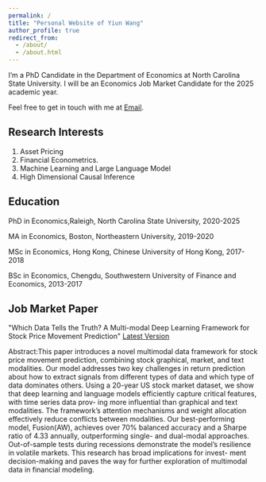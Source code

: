 ```yaml
---
permalink: /
title: "Personal Website of Yiun Wang"
author_profile: true
redirect_from: 
  - /about/
  - /about.html
---
```


I’m a PhD Candidate in the Department of Economics at North Carolina State University. I will be an Economics Job Market Candidate for the 2025 academic year.

Feel free to get in touch with me at [Email](mailto:ywang323@ncsu.edu).

Research Interests
------
1. Asset Pricing
2. Financial Econometrics. 
3. Machine Learning and Large Language Model
4. High Dimensional Causal Inference

Education
------
PhD in Economics,Raleigh, North Carolina State University, 2020-2025

MA in Economics, Boston, Northeastern University, 2019-2020

MSc in Economics, Hong Kong, Chinese University of Hong Kong, 2017-2018

BSc in Economics, Chengdu, Southwestern University of Finance and Economics, 2013-2017

Job Market Paper
------

"Which Data Tells the Truth? A Multi-modal Deep Learning Framework for Stock Price Movement Prediction" [Latest Version](https://yilun.github.io/files/job_market.pdf)

Abstract:This paper introduces a novel multimodal data framework for stock price movement prediction, combining
stock graphical, market, and text modalities. Our model addresses two key challenges in return prediction about how to
extract signals from different types of data and which type of data dominates others. Using a 20-year US stock market
dataset, we show that deep learning and language models efficiently capture critical features, with time series data prov-
ing more influential than graphical and text modalities. The framework’s attention mechanisms and weight allocation
effectively reduce conflicts between modalities. Our best-performing model, Fusion(AW), achieves over 70% balanced
accuracy and a Sharpe ratio of 4.33 annually, outperforming single- and dual-modal approaches. Out-of-sample tests
during recessions demonstrate the model’s resilience in volatile markets. This research has broad implications for invest-
ment decision-making and paves the way for further exploration of multimodal data in financial modeling.
